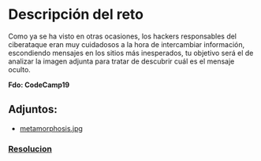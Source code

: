 # **Descripción del reto**

Como ya se ha visto en otras ocasiones, los hackers responsables del ciberataque eran muy cuidadosos a la hora de intercambiar información, escondiendo mensajes en los sitios más inesperados, tu objetivo será el de analizar la imagen adjunta para tratar de descubrir cuál es el mensaje oculto.

**Fdo: CodeCamp19**

## **Adjuntos:**
 - [metamorphosis.jpg](metamorphosis.jpg)

### [**Resolucion**](resolution/readme-es.md)
